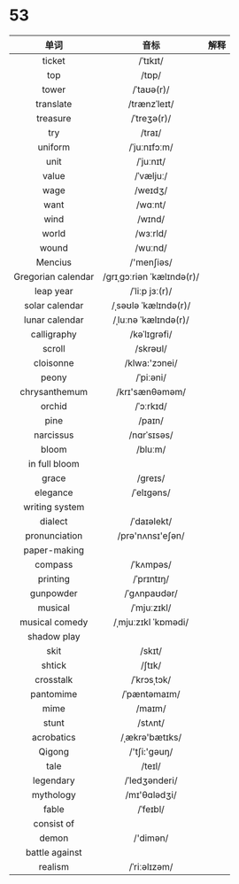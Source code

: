 # 53

|        单词        |           音标            | 解释 |
| :----------------: | :-----------------------: | :--: |
|       ticket       |         /ˈtɪkɪt/          |      |
|        top         |           /tɒp/           |      |
|       tower        |        /ˈtaʊə(r)/         |      |
|     translate      |       /trænzˈleɪt/        |      |
|      treasure      |        /ˈtreʒə(r)/        |      |
|        try         |          /traɪ/           |      |
|      uniform       |       /ˈjuːnɪfɔːm/        |      |
|        unit        |         /ˈjuːnɪt/         |      |
|       value        |         /ˈvæljuː/         |      |
|        wage        |          /weɪdʒ/          |      |
|        want        |          /wɑːnt/          |      |
|        wind        |          /wɪnd/           |      |
|       world        |         /wɜːrld/          |      |
|       wound        |          /wuːnd/          |      |
|      Mencius       |        /'menʃiəs/         |      |
| Gregorian calendar | /ɡrɪˌɡɔːriən ˈkælɪndə(r)/ |      |
|     leap year      |      /ˈliːp jɜː(r)/       |      |
|   solar calendar   |   /ˌsəʊlə ˈkælɪndə(r)/    |      |
|   lunar calendar   |   /ˌluːnə ˈkælɪndə(r)/    |      |
|    calligraphy     |       /kəˈlɪɡrəfi/        |      |
|       scroll       |         /skrəʊl/          |      |
|     cloisonne      |       /klwa:'zɔnei/       |      |
|       peony        |         /ˈpiːəni/         |      |
|   chrysanthemum    |      /krɪ'sænθəməm/       |      |
|       orchid       |         /ˈɔːrkɪd/         |      |
|        pine        |          /paɪn/           |      |
|     narcissus      |        /nɑrˈsɪsəs/        |      |
|       bloom        |          /bluːm/          |      |
|   in full bloom    |                           |      |
|       grace        |          /ɡreɪs/          |      |
|      elegance      |        /ˈelɪɡəns/         |      |
|   writing system   |                           |      |
|      dialect       |        /ˈdaɪəlekt/        |      |
|   pronunciation    |     /prə'nʌnsɪ'eʃən/      |      |
|    paper-making    |                           |      |
|      compass       |         /ˈkʌmpəs/         |      |
|      printing      |        /ˈprɪntɪŋ/         |      |
|     gunpowder      |       /ˈɡʌnpaʊdər/        |      |
|      musical       |        /ˈmjuːzɪkl/        |      |
|   musical comedy   |    /ˌmjuːzɪkl ˈkɒmədi/    |      |
|    shadow play     |                           |      |
|        skit        |          /skɪt/           |      |
|       shtick       |          /ʃtɪk/           |      |
|     crosstalk      |        /ˈkrɔsˌtɔk/        |      |
|     pantomime      |       /ˈpæntəmaɪm/        |      |
|        mime        |          /maɪm/           |      |
|       stunt        |          /stʌnt/          |      |
|     acrobatics     |      /ˌækrə'bætɪks/       |      |
|       Qigong       |       /'tʃi:'ɡəuŋ/        |      |
|        tale        |          /teɪl/           |      |
|     legendary      |       /ˈledʒənderi/       |      |
|     mythology      |       /mɪ'θɑlədʒi/        |      |
|       fable        |         /ˈfeɪbl/          |      |
|     consist of     |                           |      |
|       demon        |         /'dimən/          |      |
|   battle against   |                           |      |
|      realism       |       /ˈriːəlɪzəm/        |      |